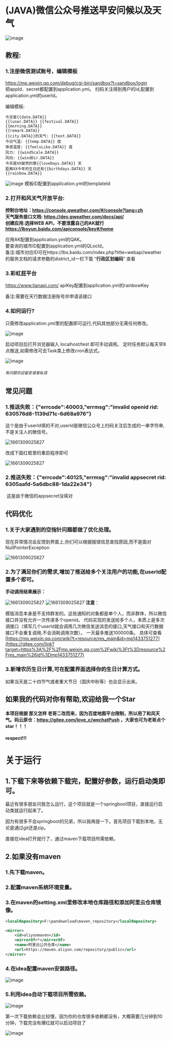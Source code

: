 
# (JAVA)微信公众号推送早安问候以及天气

![image](src/main/resources/img/ex.png)
## 教程: <br />

### **1.注册微信测试账号，编辑模板**

https://mp.weixin.qq.com/debug/cgi-bin/sandbox?t=sandbox/login <br/>
把appId、secret都配置到application.yml。
扫码关注得到用户的id,配置到application.yml的userId。

编辑模板:

```
今天是{{date.DATA}} 
{{lunar.DATA}} {{festival.DATA}} 
{{morning.DATA}}
{{remark.DATA}} 
{{city.DATA}}的天气: {{text.DATA}} 
今日气温: {{temp.DATA}} 度 
体感温度: {{feelsLike.DATA}} 度 
风力: {{windScale.DATA}} 
风向: {{windDir.DATA}} 
今天是XX破壳的第{{loveDays.DATA}} 天 
距离XX今年的生日还有{{birthdays.DATA}} 天 
{{rainbow.DATA}}
```

![image](src/main/resources/img/10.png)
模板ID配置到application.yml的templateId

### **2.打开和风天气开放平台:**

**控制台地址：https://console.qweather.com/#/console?lang=zh** <br/>
**天气服务接口文档:** **https://dev.qweather.com/docs/api/**  <br/>
**创建应用:选择WEB API，不要泄露自己的AK就行**  <br/>
**https://lbsyun.baidu.com/apiconsole/key#/home**

应用AK配置到application.yml的QAK。<br/>
要查询的城市ID配置到application.yml的QLocId。<br/>
备注:城市对应ID可在https://lbs.baidu.com/index.php?title=webapi/weather 的服务文档的请求参数的district_id一栏下载 “**行政区划编码**” 查看 <br/>

### **3.彩虹屁平台**

https://www.tianapi.com/
apiKey配置到application.yml的rainbowKey

备注:需要在天行数据注册账号并申请该接口

### **4.如何运行?**

只需修改application.yml里的配置即可运行,代码其他部分无需任何修改。

![image](src/main/resources/img/app.png)

启动项目后打开浏览器输入  localhost/test  即可手动调用。
定时任务默认每天早8点推送,如需修改可去Task类上修改cron表达式。

![image](src/main/resources/img/3.png)

###### `有问题欢迎留言或者私信`

## 常见问题



### **1.推送失败：{"errcode":40003,"errmsg":"invalid openid rid: 630576d8-1139d71c-6d68a976"}**

这个是由于userId填的不对,userId是微信公众号上扫码关注后生成的一串字符串,不是关注人的微信号。

![1661309025827](src/main/resources/img/7.png) 

改成下面红框里的重启程序即可

 ![1661309025827](src/main/resources/img/8.png)

### **2.推送失败：{"errcode":40125,"errmsg":"invalid appsecret rid: 6305aafd-5a6dbc88-1da22e34"}**

​    这是由于微信的appsecret没填对

## 代码优化

### **1.关于大家遇到的空指针问题都做了优化处理**。

现在异常情况会反馈到界面上,你们可以根据报错信息查找原因,而不是面对NullPointerException

![1661309025827](src/main/resources/img/4.png)

### 2.为了满足你们的需求,增加了推送给多个关注用户的功能,在userId配置多个即可。

**手动调用结果展示：**

![1661309025827](src/main/resources/img/5.png)
![1661309025827](src/main/resources/img/6.png)
**注意**：

模版消息本身是不支持群发的。这些通知的对象都是单个人，而非群体，所以微信接口并没有允许一次传递多个openid。
代码实现的发送给多个人，本质上是多次调接口（填写几个userId就会调用几次微信发送消息的接口,天气接口和天行数据接口不会重复调用,不会消耗调用次数）。
一天最多推送100000条。
具体可查看 [https://mp.weixin.qq.com/wiki?t=resource/res_main&id=mp1433751277](https://gitee.com/link?target=https%3A%2F%2Fmp.weixin.qq.com%2Fwiki%3Ft%3Dresource%2Fres_main%26id%3Dmp1433751277)

### 3.新增农历生日计算,可在配置界面选择你的生日计算方式。

如果当天是二十四节气或者重大节日（国庆中秋等）也会显示出来。

## 如果我的代码对你有帮助,欢迎给我一个Star

#### 本项目根据 那又怎样 老哥二改而来，因为百度地图平台限制，所以用了和风天气。码云原仓：https://gitee.com/love_c/wechatPush ，大家也可为老哥点个star！！！

#### respect!!!

# 关于运行

## 1.下载下来等依赖下载完，配置好参数，运行启动类即可。

最近有很多朋友问我怎么运行，这个项目就是一个springboot项目，直接运行启动类就运行起来了。

因为有很多不会springboot的兄弟，所以我再提一下。首先项目下载到本地，无论是通过git还是zip。

直接在idea打开就行了，通过maven下载项目所需依赖。

## 2.如果没有maven

### 1.先下载maven。

### 2.配置maven系统环境变量。

### 3.在maven的setting.xml里修改本地仓库路径和添加阿里云仓库镜像。

```xml
<localRepository>F:\pandownload\maven_repository</localRepository>
```

```xml
<mirror>  
    <id>aliyunmaven</id>   
    <mirrorOf>*</mirrorOf>  
    <name>阿里云公共仓库</name>    
    <url>https://maven.aliyun.com/repository/public</url>
</mirror>
```

### 4.在idea配置maven安装路径。

![image](src/main/resources/img/11.png)

### 5.利用idea自动下载项目所需依赖。

![image](src/main/resources/img/12.png)

第一次下载依赖会比较慢，因为你的仓库很多依赖都没有，大概需要几分钟到10分钟，下载完没有爆红就可以启动项目了

![image](src/main/resources/img/13.png)